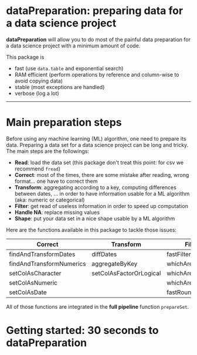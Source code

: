 dataPreparation: preparing data for a data science project
==========================================================

__dataPreparation__ will allow you to do most of the painful data preparation for a data science project with a minimum amount of code.


This package is
- fast (use `data.table` and exponential search)
- RAM efficient (perform operations by reference and column-wise to avoid copying data)
- stable (most exceptions are handled)
- verbose (log a lot)



--------------------------

Main preparation steps
=======================

Before using any machine learning (ML) algorithm, one need to prepare its data. Preparing a data set for a data science project can be long and tricky. The main steps are the followings:

  * __Read__: load the data set (this package don't treat this point: for csv we recommend `fread`)
  * __Correct__: most of the times, there are some mistake after reading, wrong format... one have to correct them
  * __Transform__: aggregating according to a key, computing differences between dates, ... in order to have information usable for a ML algorithm (aka: numeric or categorical)
  * __Filter__: get read of useless information in order to speed up computation
  * __Handle NA__: replace missing values
  * __Shape__: put your data set in a nice shape usable by a ML algorithm
  
Here are the functions available in this package to tackle those issues:

Correct                     | Transform                | Filter              | Handle NA    | Shape
---------                   |-----------               |--------             |-----------   |------
findAndTransformDates       | diffDates                | fastFilterVariables | fastHandleNa | shapeSet
findAndTransformNumerics    | aggregateByKey           | whichAreConstant    |              | setAsNumericMatrix
setColAsCharacter           | setColAsFactorOrLogical  | whichAreInDouble    |              |
setColAsNumeric             |                          | whichAreBijection   |              |
setColAsDate                |                          | fastRound           |              |


All of those functions are integrated in the __full pipeline__ function `prepareSet`.

Getting started: 30 seconds to dataPreparation
==============================================
